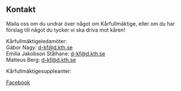 ## Kontakt

Maila oss om du undrar över något om Kårfullmäktige, eller om du har förslag till något du tycker vi ska driva mot kåren!

Kårfullmäktigeledamöter: <br>
Gábor Nagy: [d-kf@d.kth.se](d-kf@d.kth.se) <br>
Emilia Jakobson Stålhane: [d-kf@d.kth.se](d-kf@d.kth.se) <br>
Matteus Berg: [d-kf@d.kth.se](d-kf@d.kth.se) 

Kårfullmäktigesuppleanter:  <br>

[Facebook](https://facebook.com/KF.Data)
